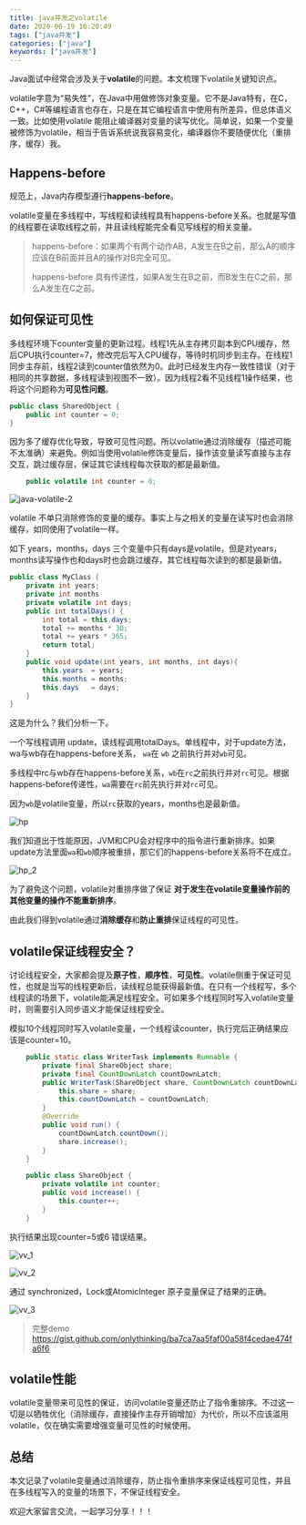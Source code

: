 ```yaml
---
title: java并发之volatile
date: 2020-06-19 16:20:49
tags: ["java并发"]
categories: ["java"]
keywords: ["java并发"]
---
```




Java面试中经常会涉及关于**volatile**的问题。本文梳理下volatile关键知识点。

volatile字意为“易失性”，在Java中用做修饰对象变量。它不是Java特有，在C，C++，C#等编程语言也存在，只是在其它编程语言中使用有所差异，但总体语义一致。比如使用volatile 能阻止编译器对变量的读写优化。简单说，如果一个变量被修饰为volatile，相当于告诉系统说我容易变化，编译器你不要随便优化（重排序，缓存）我。



## **Happens-before**

规范上，Java内存模型遵行**happens-before**。

volatile变量在多线程中，写线程和读线程具有happens-before关系。也就是写值的线程要在读取线程之前，并且读线程能完全看见写线程的相关变量。

> happens-before：如果两个有两个动作AB，A发生在B之前，那么A的顺序应该在B前面并且A的操作对B完全可见。
>
> happens-before  具有传递性，如果A发生在B之前，而B发生在C之前，那么A发生在C之前。



## 如何保证可见性

多线程环境下counter变量的更新过程。线程1先从主存拷贝副本到CPU缓存，然后CPU执行counter=7，修改完后写入CPU缓存，等待时机同步到主存。在线程1同步主存前，线程2读到counter值依然为0。此时已经发生内存一致性错误（对于相同的共享数据，多线程读到视图不一致）。因为线程2看不见线程1操作结果，也将这个问题称为**可见性问题**。

```java
public class SharedObject {
    public int counter = 0;
}
```

因为多了缓存优化导致，导致可见性问题。所以volatile通过消除缓存（描述可能不太准确）来避免。例如当使用volatile修饰变量后，操作该变量读写直接与主存交互，跳过缓存层，保证其它读线程每次获取的都是最新值。

```java
    public volatile int counter = 0;
```

![java-volatile-2](https://blogs-on.oss-cn-beijing.aliyuncs.com/imgs/java-volatile-2.png)



volatile 不单只消除修饰的变量的缓存。事实上与之相关的变量在读写时也会消除缓存，如同使用了volatile一样。

如下 years，months，days 三个变量中只有days是volatile，但是对years，months读写操作也和days时也会跳过缓存，其它线程每次读到的都是最新值。

```Java
public class MyClass {
    private int years;
    private int months
    private volatile int days;
    public int totalDays() {
        int total = this.days;
        total += months * 30;
        total += years * 365;
        return total;
    }
    public void update(int years, int months, int days){
        this.years  = years;
        this.months = months;
        this.days   = days;
    }
}
```

这是为什么？我们分析一下。

一个写线程调用 update，读线程调用totalDays。单线程中，对于update方法，wa与wb存在happens-before关系，  `wa`在 `wb` 之前执行并对`wb`可见。

多线程中rc与wb存在happens-before关系，`wb`在`rc`之前执行并对`rc`可见。根据 happens-before传递性，`wa`需要在`rc`前先执行并对`rc`可见。

因为`wb`是volatile变量，所以`rc`获取的years，months也是最新值。

![hp](https://blogs-on.oss-cn-beijing.aliyuncs.com/imgs/hp.png)

我们知道出于性能原因，JVM和CPU会对程序中的指令进行重新排序。如果update方法里面`wa`和`wb`顺序被重排，那它们的happens-before关系将不在成立。

![hp_2](https://blogs-on.oss-cn-beijing.aliyuncs.com/imgs/hp_2.png)

为了避免这个问题，volatile对重排序做了保证 **对于发生在volatile变量操作前的其他变量的操作不能重新排序**。 

由此我们得到volatile通过**消除缓存**和**防止重排**保证线程的可见性。



## volatile保证线程安全？

讨论线程安全，大家都会提及**原子性**，**顺序性**，**可见性**。volatile侧重于保证可见性，也就是当写的线程更新后，读线程总能获得最新值。在只有一个线程写，多个线程读的场景下，volatile能满足线程安全。可如果多个线程同时写入volatile变量时，则需要引入同步语义才能保证线程安全。

模拟10个线程同时写入volatile变量，一个线程读counter，执行完后正确结果应该是counter=10。

```java
    public static class WriterTask implements Runnable {
        private final ShareObject share;
        private final CountDownLatch countDownLatch;
        public WriterTask(ShareObject share, CountDownLatch countDownLatch) {
            this.share = share;
            this.countDownLatch = countDownLatch;
        }
        @Override
        public void run() {
            countDownLatch.countDown();
            share.increase();
        }
    }
    
    public class ShareObject {
        private volatile int counter;
        public void increase() {
            this.counter++;
        }
    }
```

执行结果出现counter=5或6 错误结果。

![vv_1](https://blogs-on.oss-cn-beijing.aliyuncs.com/imgs/vv_1.png)

![vv_2](https://blogs-on.oss-cn-beijing.aliyuncs.com/imgs/vv_2.png)



通过 synchronized，Lock或AtomicInteger 原子变量保证了结果的正确。

![vv_3](https://blogs-on.oss-cn-beijing.aliyuncs.com/imgs/vv_3.png)



> 完整demo https://gist.github.com/onlythinking/ba7ca7aa5faf00a58f4cedae474fa6f6



## volatile性能

volatile变量带来可见性的保证，访问volatile变量还防止了指令重排序。不过这一切是以牺牲优化（消除缓存，直接操作主存开销增加）为代价，所以不应该滥用volatile，仅在确实需要增强变量可见性的时候使用。



## 总结

本文记录了volatile变量通过消除缓存，防止指令重排序来保证线程可见性，并且在多线程写入的变量的场景下，不保证线程安全。

欢迎大家留言交流，一起学习分享！！！